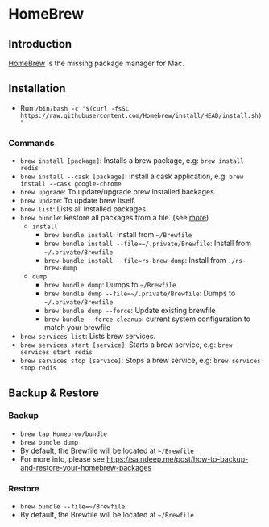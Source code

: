 # HomeBrew

## Introduction

[HomeBrew](https://brew.sh/) is the missing package manager for Mac. 

## Installation

- Run `/bin/bash -c "$(curl -fsSL https://raw.githubusercontent.com/Homebrew/install/HEAD/install.sh)"`

### Commands

- `brew install [package]`: Installs a brew package, e.g: `brew install redis`
- `brew install --cask [package]`: Install a cask application, e.g: `brew install --cask google-chrome`
- `brew upgrade`: To update/upgrade brew installed backages.
- `brew update`: To update brew itself.
- `brew list`: Lists all installed packages.
- `brew bundle`: Restore all packages from a file. (see [more](https://gist.github.com/ChristopherA/a579274536aab36ea9966f301ff14f3f))
  - `install`
    - `brew bundle install`: Install from `~/Brewfile`
    - `brew bundle install --file=~/.private/Brewfile`: Install from `~/.private/Brewfile`
    - `brew bundle install --file=rs-brew-dump`: Install from `./rs-brew-dump`
  - `dump`
    - `brew bundle dump`: Dumps to `~/Brewfile`
    - `brew bundle dump --file=~/.private/Brewfile`: Dumps to `~/.private/Brewfile`
    - `brew bundle dump --force`: Update existing brewfile
    - `brew bundle --force cleanup`: current system configuration to match your brewfile
- `brew services list`: Lists brew services.
- `brew services start [service]`: Starts a brew service, e.g: `brew services start redis`
- `brew services stop [service]`: Stops a brew service, e.g: `brew services stop redis`

## Backup & Restore

### Backup

- `brew tap Homebrew/bundle`
- `brew bundle dump`
- By default, the Brewfile will be located at `~/Brewfile`
- For more info, please see https://sa.ndeep.me/post/how-to-backup-and-restore-your-homebrew-packages

### Restore

- `brew bundle --file=~/Brewfile`
- By default, the Brewfile will be located at `~/Brewfile`
